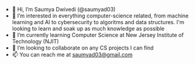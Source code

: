- 👋 Hi, I’m Saumya Dwivedi (@saumyad03)
- 👀 I’m interested in everything computer-science related, from machine learning and AI to cybersecurity to algoritms and data structures.
  I'm looking to learn and soak up as much knowledge as possible
- 🌱 I’m currently learning Computer Science at New Jersey Institute of Technology (NJIT)
- 💞️ I’m looking to collaborate on any CS projects I can find
- 📫 You can reach me at saumyad03@gmail.com
